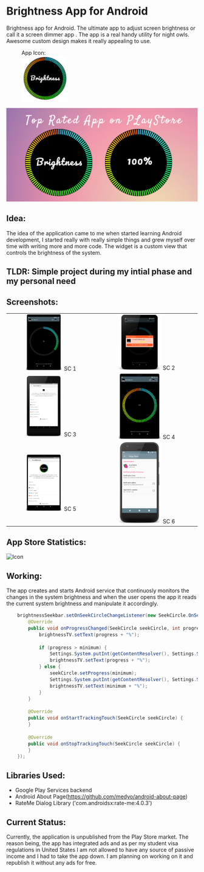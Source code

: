 # Brightness App for Android
Brightness app for Android. The ultimate app to adjust screen brightness or call it a screen dimmer app . The app is a real handy utility for night owls. Awesome custom design makes it really appealing to use.
<figure>
    <figcaption>App Icon:</figcaption>
    <img src="/images/icon.png" alt="Icon" height ="120" width="120">
</figure>

![GitHub Logo](/images/cover.png)


## Idea:
The idea of the application came to me when started learning Android development, I started really with really simple things and grew myself over time with writing more and more code. The widget is a custom view that controls the brightness of the system.



## TLDR: Simple project during my intial phase and my personal need

## Screenshots:

| | |
|:-------------------------:|:-------------------------:|
|<img width="45%" alt="Onboarding Screen" src="images/1.png">  SC 1 | <img width="45%" alt="Onboarding Screen" src="images/2.png"> SC 2| <img width="45%" alt="Onboarding Screen" src="images/3.png"> |
|<img width="45%" alt="Onboarding Screen" src="images/3.png">  SC 3 | <img width="45%" alt="Onboarding Screen" src="images/4.png"> SC 4| <img width="45%" alt="Onboarding Screen" src="images/3.png"> |
|<img width="45%" alt="Onboarding Screen" src="images/5.png">  SC 5 | <img width="45%" alt="Onboarding Screen" src="images/6.png"> SC 6| <img width="45%" alt="Onboarding Screen" src="images/3.png"> |

## App Store Statistics:
<img src="stats.png" alt="Icon">


## Working:
The app creates and starts Android service that continuosly monitors the changes in the system brightness and when the user opens the app it reads the current system brightness and manipulate it accordingly.

```java
    brightnessSeekbar.setOnSeekCircleChangeListener(new SeekCircle.OnSeekCircleChangeListener() {
        @Override
        public void onProgressChanged(SeekCircle seekCircle, int progress, boolean fromUser) {
            brightnessTV.setText(progress + "%");

            if (progress > minimum) {
                Settings.System.putInt(getContentResolver(), Settings.System.SCREEN_BRIGHTNESS, (int) (progress * 2.55));
                brightnessTV.setText(progress + "%");
            } else {
                seekCircle.setProgress(minimum);
                Settings.System.putInt(getContentResolver(), Settings.System.SCREEN_BRIGHTNESS, minimum);
                brightnessTV.setText(minimum + "%");
            }
        }

        @Override
        public void onStartTrackingTouch(SeekCircle seekCircle) {
        }

        @Override
        public void onStopTrackingTouch(SeekCircle seekCircle) {
        }
    });

```

## Libraries Used:
- Google Play Services backend
- Android About Page(https://github.com/medyo/android-about-page)
- RateMe Dialog Library ('com.androidsx:rate-me:4.0.3')

## Current Status:
Currently, the application is unpublished from the Play Store market. The reason being, the app has integrated ads and as per my student visa regulations in United States I am not allowed to have any source of passive income and I had to take the app down. I am planning on working on it and republish it without any ads for free.


